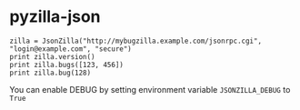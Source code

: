 pyzilla-json
============

    zilla = JsonZilla("http://mybugzilla.example.com/jsonrpc.cgi", "login@example.com", "secure")
    print zilla.version()
    print zilla.bugs([123, 456])
    print zilla.bug(128)

You can enable DEBUG by setting environment variable `JSONZILLA_DEBUG` to `True`

